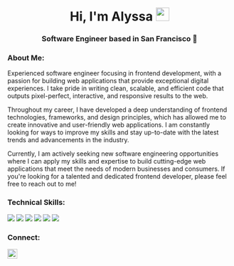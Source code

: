<!-- header -->
<h1 align="center">
  Hi, I'm Alyssa <img src="https://user-images.githubusercontent.com/82110564/189553856-2e7f8f30-80b4-484f-bfaa-9e5eb10f24e5.gif" width="30">
</h1>
<h3 align="center">Software Engineer based in San Francisco 🌉</h3>

<!-- about -->
<h3 align="left">About Me:</h3>
Experienced software engineer focusing in frontend development, with a passion for building web applications that provide exceptional digital experiences. I take pride in writing clean, scalable, and efficient code that outputs pixel-perfect, interactive, and responsive results to the web.

Throughout my career, I have developed a deep understanding of frontend technologies, frameworks, and design principles, which has allowed me to create innovative and user-friendly web applications. I am constantly looking for ways to improve my skills and stay up-to-date with the latest trends and advancements in the industry.

Currently, I am actively seeking new software engineering opportunities where I can apply my skills and expertise to build cutting-edge web applications that meet the needs of modern businesses and consumers. If you're looking for a talented and dedicated frontend developer, please feel free to reach out to me!

<!-- skills -->
<h3 align="left">Technical Skills:</h3>
<div align="left">
  <img src="https://img.shields.io/badge/HTML5-F26624.svg?style=for-the-badge&logo=html5&logoColor=white">
  <img src="https://img.shields.io/badge/CSS-2465F1.svg?style=for-the-badge&logo=CSS3&logoColor=white">
  <img src="https://img.shields.io/badge/JavaScript-000000.svg?style=for-the-badge&logo=javascript&logoColor=F7E017">
  <img src="https://img.shields.io/badge/Python-3670A0?style=for-the-badge&logo=python&logoColor=ffdd54">
  <img src="https://img.shields.io/badge/GitHub-%23121011.svg?style=for-the-badge&logo=github&logoColor=white">
  <img src="https://img.shields.io/badge/Git-%23F05033.svg?style=for-the-badge&logo=git&logoColor=white">
</div>

<!-- connect -->
<h3 align="left">Connect:</h3>
<a href="https://www.linkedin.com/in/alyssamarie0107/" rel="nofollow">
    <img alt="Alyssa Rodriguez's LinkedIn" width="22px" src="https://raw.githubusercontent.com/peterthehan/peterthehan/master/assets/linkedin.svg"                    style="max-width: 100%;">
</a>
